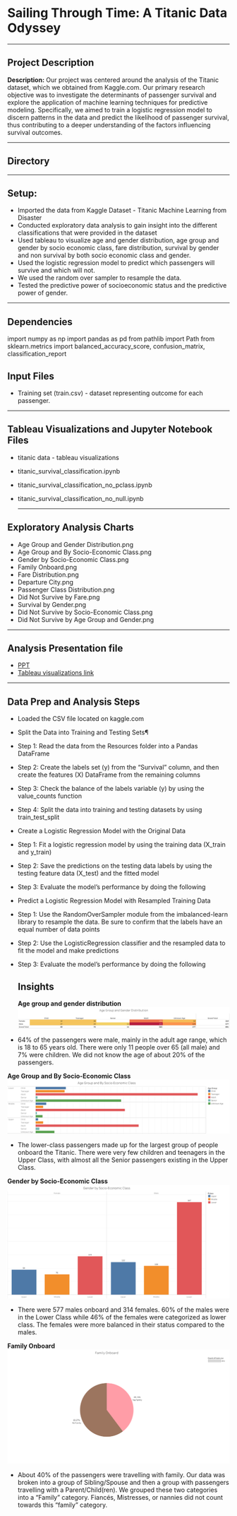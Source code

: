 # Sailing Through Time: A Titanic Data Odyssey

---

## Project Description

**Description:** Our project was centered around the analysis of the Titanic dataset, which we obtained from Kaggle.com. Our primary research objective was to investigate the determinants of passenger survival and explore the application of machine learning techniques for predictive modeling. Specifically, we aimed to train a logistic regression model to discern patterns in the data and predict the likelihood of passenger survival, thus contributing to a deeper understanding of the factors influencing survival outcomes.

---

## Directory

---

## Setup:
- Imported the data from Kaggle Dataset - Titanic Machine Learning from Disaster
- Conducted exploratory data analysis to gain insight into the different classifications that were provided in the dataset
- Used tableau to visualize age and gender distribution, age group and gender by socio economic class, fare distribution, survival by gender and non survival by both socio economic class and gender.
- Used the logistic regression model to predict which passengers will survive and which will not.
- We used the random over sampler to resample the data.
- Tested the predictive power of socioeconomic status and the predictive power of gender.

---

## Dependencies

import numpy as np
import pandas as pd
from pathlib import Path
from sklearn.metrics import balanced_accuracy_score, confusion_matrix, classification_report

## Input Files

- Training set (train.csv) - dataset representing outcome for each passenger.

---

## Tableau Visualizations and Jupyter Notebook Files
- titanic data - tableau visualizations
- titanic_survival_classification.ipynb
- titanic_survival_classification_no_pclass.ipynb
- titanic_survival_classification_no_null.ipynb
  
  ---

## Exploratory Analysis Charts

- Age Group and Gender Distribution.png
- Age Group and By Socio-Economic Class.png
- Gender by Socio-Economic Class.png
- Family Onboard.png
- Fare Distribution.png
- Departure City.png
- Passenger Class Distribution.png
- Did Not Survive by Fare.png
- Survival by Gender.png
- Did Not Survive by Socio-Economic Class.png
- Did Not Survive by Age Group and Gender.png
  
---

## Analysis Presentation file

- [PPT](./Project%204/Powerpoint.pptx)
- [Tableau visualizations link](https://public.tableau.com/app/profile/emily.rusin/viz/Project_4_16953464445020/GenderbySocio-EconomicClass?publish=yes)
  
---

## Data Prep and Analysis Steps

- Loaded the CSV file  located on kaggle.com
- Split the Data into Training and Testing Sets¶
- Step 1: Read the data from the Resources folder into a Pandas DataFrame
- Step 2: Create the labels set (y) from the “Survival” column, and then create the features (X) DataFrame from the remaining columns
- Step 3: Check the balance of the labels variable (y) by using the value_counts function
- Step 4: Split the data into training and testing datasets by using train_test_split
- Create a Logistic Regression Model with the Original Data
- Step 1: Fit a logistic regression model by using the training data (X_train and y_train)
- Step 2: Save the predictions on the testing data labels by using the testing feature data (X_test) and the fitted model
- Step 3: Evaluate the model’s performance by doing the following
- Predict a Logistic Regression Model with Resampled Training Data
- Step 1: Use the RandomOverSampler module from the imbalanced-learn library to resample the data. Be sure to confirm that the labels have an equal number of data points
- Step 2: Use the LogisticRegression classifier and the resampled data to fit the model and make predictions
- Step 3: Evaluate the model’s performance by doing the following

  ## Insights

  **Age group and gender distribution**
  ![Age Group and Gender Distribution](Project%204/Exploratory%20analysis%20charts/Age%20Group%20and%20Gender%20Distribution.png)

- 64% of the passengers were male, mainly in the adult age range, which is 18 to 65 years old.  There were only 11 people over 65 (all male) and 7% were children.  We did not know the age of about 20% of the passengers.

**Age Group and By Socio-Economic Class**
 ![Age Group and By Socio-Economic Class](Project%204/Exploratory%20analysis%20charts/Age%20Group%20and%20By%20Socio-Economic%20Class.png)

- The lower-class passengers made up for the largest group of people onboard the Titanic.  There were very few children and teenagers in the Upper Class, with almost all the Senior passengers existing in the Upper Class.

**Gender by Socio-Economic Class**
![Gender by Socio-Economic Class](Project%204/Exploratory%20analysis%20charts/Gender%20by%20Socio-Economic%20Class.png)

- There were 577 males onboard and 314 females.  60% of the males were in the Lower Class while 46% of the females were categorized as lower class.  The females were more balanced in their status compared to the males.

**Family Onboard**
![Family Onboard](Project%204/Exploratory%20analysis%20charts/Family%20Onboard.png)

- About 40% of the passengers were travelling with family.  Our data was broken into a group of Sibling/Spouse and then a group with passengers travelling with a Parent/Child(ren).  We grouped these two categories into a “Family” category.   Fiancés, Mistresses, or nannies did not count towards this “family” category.












